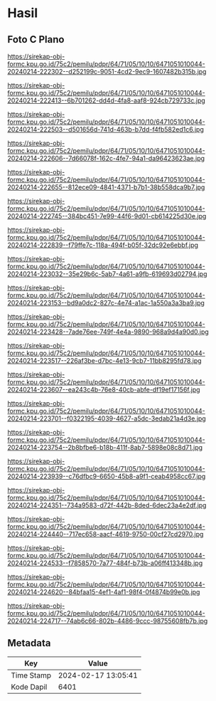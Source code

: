 # Hasil

## Foto C Plano

https://sirekap-obj-formc.kpu.go.id/75c2/pemilu/pdpr/64/71/05/10/10/6471051010044-20240214-222302--d252199c-9051-4cd2-9ec9-1607482b315b.jpg

https://sirekap-obj-formc.kpu.go.id/75c2/pemilu/pdpr/64/71/05/10/10/6471051010044-20240214-222413--6b701262-dd4d-4fa8-aaf8-924cb729733c.jpg

https://sirekap-obj-formc.kpu.go.id/75c2/pemilu/pdpr/64/71/05/10/10/6471051010044-20240214-222503--d501656d-741d-463b-b7dd-f4fb582ed1c6.jpg

https://sirekap-obj-formc.kpu.go.id/75c2/pemilu/pdpr/64/71/05/10/10/6471051010044-20240214-222606--7d66078f-162c-4fe7-94a1-da96423623ae.jpg

https://sirekap-obj-formc.kpu.go.id/75c2/pemilu/pdpr/64/71/05/10/10/6471051010044-20240214-222655--812ece09-4841-4371-b7b1-38b558dca9b7.jpg

https://sirekap-obj-formc.kpu.go.id/75c2/pemilu/pdpr/64/71/05/10/10/6471051010044-20240214-222745--384bc451-7e99-44f6-9d01-cb614225d30e.jpg

https://sirekap-obj-formc.kpu.go.id/75c2/pemilu/pdpr/64/71/05/10/10/6471051010044-20240214-222839--f79ffe7c-118a-494f-b05f-32dc92e6ebbf.jpg

https://sirekap-obj-formc.kpu.go.id/75c2/pemilu/pdpr/64/71/05/10/10/6471051010044-20240214-223032--35e29b6c-5ab7-4a61-a9fb-619693d02794.jpg

https://sirekap-obj-formc.kpu.go.id/75c2/pemilu/pdpr/64/71/05/10/10/6471051010044-20240214-223153--bd9a0dc2-827c-4e74-a1ac-1a550a3a3ba9.jpg

https://sirekap-obj-formc.kpu.go.id/75c2/pemilu/pdpr/64/71/05/10/10/6471051010044-20240214-223428--7ade76ee-749f-4e4a-9890-968a9d4a90d0.jpg

https://sirekap-obj-formc.kpu.go.id/75c2/pemilu/pdpr/64/71/05/10/10/6471051010044-20240214-223517--226af3be-d7bc-4e13-9cb7-11bb8295fd78.jpg

https://sirekap-obj-formc.kpu.go.id/75c2/pemilu/pdpr/64/71/05/10/10/6471051010044-20240214-223607--ea243c4b-76e8-40cb-abfe-df19ef17156f.jpg

https://sirekap-obj-formc.kpu.go.id/75c2/pemilu/pdpr/64/71/05/10/10/6471051010044-20240214-223701--f0322195-4039-4627-a5dc-3edab21a4d3e.jpg

https://sirekap-obj-formc.kpu.go.id/75c2/pemilu/pdpr/64/71/05/10/10/6471051010044-20240214-223754--2b8bfbe6-b18b-411f-8ab7-5898e08c8d71.jpg

https://sirekap-obj-formc.kpu.go.id/75c2/pemilu/pdpr/64/71/05/10/10/6471051010044-20240214-223939--c76dfbc9-6650-45b8-a9f1-ceab4958cc67.jpg

https://sirekap-obj-formc.kpu.go.id/75c2/pemilu/pdpr/64/71/05/10/10/6471051010044-20240214-224351--734a9583-d72f-442b-8ded-6dec23a4e2df.jpg

https://sirekap-obj-formc.kpu.go.id/75c2/pemilu/pdpr/64/71/05/10/10/6471051010044-20240214-224440--717ec658-aacf-4619-9750-00cf27cd2970.jpg

https://sirekap-obj-formc.kpu.go.id/75c2/pemilu/pdpr/64/71/05/10/10/6471051010044-20240214-224533--f7858570-7a77-484f-b73b-a06ff413348b.jpg

https://sirekap-obj-formc.kpu.go.id/75c2/pemilu/pdpr/64/71/05/10/10/6471051010044-20240214-224620--84bfaa15-4ef1-4af1-98f4-0f4874b99e0b.jpg

https://sirekap-obj-formc.kpu.go.id/75c2/pemilu/pdpr/64/71/05/10/10/6471051010044-20240214-224717--74ab6c66-802b-4486-9ccc-98755608fb7b.jpg


## Metadata

| Key        | Value               |
| ---------- | ------------------- |
| Time Stamp | 2024-02-17 13:05:41 |
| Kode Dapil | 6401                |



